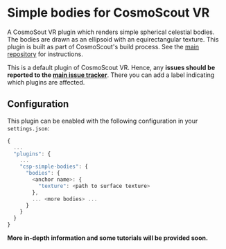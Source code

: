 # Simple bodies for CosmoScout VR

A CosmoSout VR plugin which renders simple spherical celestial bodies. The bodies are drawn as an ellipsoid with an equirectangular texture. This plugin is built as part of CosmoScout's build process. See the [main repository](https://github.com/cosmoscout/cosmoscout-vr) for instructions.

This is a default plugin of CosmoScout VR. Hence, any **issues should be reported to the [main issue tracker](https://github.com/cosmoscout/cosmoscout-vr/issues)**. There you can add a label indicating which plugins are affected.

## Configuration

This plugin can be enabled with the following configuration in your `settings.json`:

```javascript
{
  ...
  "plugins": {
    ...
    "csp-simple-bodies": {
      "bodies": {
        <anchor name>: {
          "texture": <path to surface texture>
        },
        ... <more bodies> ...
      }
    }
  }
}
```

**More in-depth information and some tutorials will be provided soon.**
